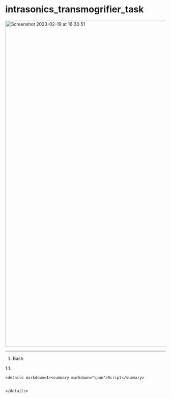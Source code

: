 # intrasonics_transmogrifier_task


<img width="1024" alt="Screenshot 2023-02-19 at 16 30 51" src="https://user-images.githubusercontent.com/104728608/219961551-35e4cb7a-e0dd-46da-b524-69d0bf253d1c.png">

---

1. Bash <br>

1.1. 

    <details markdown=1><summary markdown="span">Script</summary>

   ```
   ```

    </details>

